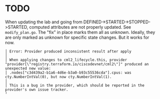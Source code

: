 # TODO

When updating the lab and going from DEFINED->STARTED->STOPPED->STARTED,
computed attributes are not properly updated.  See `modify_plan.go`.  The "fix"
in place marks them all as unknown.  Ideally, they are only marked as unknown
for specific state changes.  But it works for now.

```plain
│ Error: Provider produced inconsistent result after apply
│ 
│ When applying changes to cml2_lifecycle.this, provider "provider[\"registry.terraform.io/ciscodevnet/cml2\"]" produced an unexpected new value:
│ .nodes["c3d439a2-b1a6-4d6e-b3a0-b93c55536cda"].cpus: was cty.NumberIntVal(0), but now cty.NumberIntVal(1).
│ 
│ This is a bug in the provider, which should be reported in the provider's own issue tracker.
╵
```
